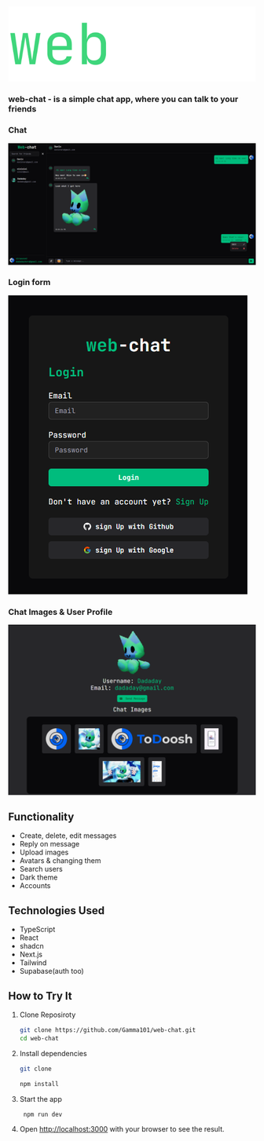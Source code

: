 ![web-chat logo image](./public/logo.png)

### **web-chat** - is a simple chat app, where you can talk to your friends

### Chat

![image with 2 phone screens showing the app](./public/Example_1.png)

### Login form

![image with 2 phone screens showing the app](./public/Example_2.png)

### Chat Images & User Profile

![image with 2 phone screens showing the app](./public/Example_3.png)

## Functionality

- Create, delete, edit messages
- Reply on message
- Upload images
- Avatars & changing them
- Search users
- Dark theme
- Accounts

## Technologies Used

- TypeScript
- React
- shadcn
- Next.js
- Tailwind
- Supabase(auth too)

## How to Try It

1. Clone Reposiroty

   ```bash
   git clone https://github.com/Gamma101/web-chat.git
   cd web-chat
   ```

2. Install dependencies

   ```bash
   git clone
   ```

   ```bash
   npm install
   ```

3. Start the app

   ```bash
    npm run dev
   ```

4. Open [http://localhost:3000](http://localhost:3000) with your browser to see the result.
